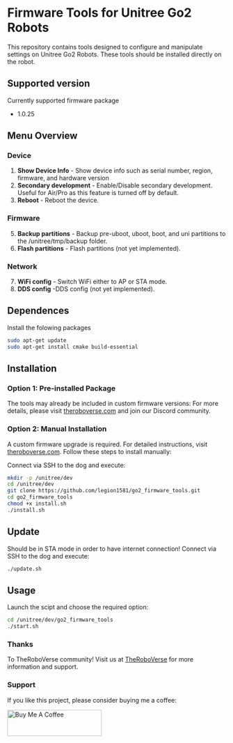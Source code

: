 # Firmware Tools for Unitree Go2 Robots

This repository contains tools designed to configure and manipulate settings on Unitree Go2 Robots. These tools should be installed directly on the robot.

## Supported version
Currently supported firmware package 
- 1.0.25 

## Menu Overview

### Device
1. **Show Device Info** - Show device info such as serial number, region, firmware, and hardware version
2. **Secondary development** - Enable/Disable secondary development. Useful for Air/Pro as this feature is turned off by default.
3. **Reboot** -  Reboot the device.
### Firmware
5. **Backup partitions** - Backup pre-uboot, uboot, boot, and uni partitions to the /unitree/tmp/backup folder.
6. **Flash partitions** - Flash partitions (not yet implemented).
### Network
7. **WiFi config** - Switch WiFi either to AP or STA mode.
8. **DDS config** -DDS config (not yet implemented).

 
## Dependences

Install the folowing packages
```bash
sudo apt-get update
sudo apt-get install cmake build-essential
```

## Installation

### Option 1: Pre-installed Package
The tools may already be included in custom firmware versions:
For more details, please visit [theroboverse.com](https://theroboverse.com) and join our Discord community.

### Option 2: Manual Installation
A custom firmware upgrade is required. For detailed instructions, visit [theroboverse.com](https://theroboverse.com). Follow these steps to install manually:


Connect via SSH to the dog and execute:
```bash
mkdir -p /unitree/dev
cd /unitree/dev
git clone https://github.com/legion1581/go2_firmware_tools.git
cd go2_firmware_tools
chmod +x install.sh
./install.sh
```

## Update

Should be in STA mode in order to have internet connection!
Connect via SSH to the dog and execute:
```bash
./update.sh
```

## Usage 
Launch the scipt and choose the required option:
```bash
cd /unitree/dev/go2_firmware_tools
./start.sh
```

### Thanks

To TheRoboVerse community! Visit us at [TheRoboVerse](https://theroboverse.com) for more information and support.

### Support

If you like this project, please consider buying me a coffee:

<a href="https://www.buymeacoffee.com/legion1581" target="_blank"><img src="https://cdn.buymeacoffee.com/buttons/v2/default-yellow.png" alt="Buy Me A Coffee" style="height: 60px !important;width: 217px !important;" ></a>
